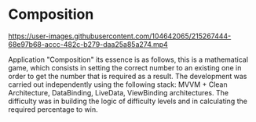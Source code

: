 # Composition

https://user-images.githubusercontent.com/104642065/215267444-68e97b68-accc-482c-b279-daa25a85a274.mp4

Application "Composition" its essence is as follows, this is a mathematical game, which consists in setting the correct number to an existing one in order to get the number that is required as a result.
The development was carried out independently using the following stack: MVVM + Clean Architecture, DataBinding, LiveData, ViewBinding architectures.
The difficulty was in building the logic of difficulty levels and in calculating the required percentage to win.
